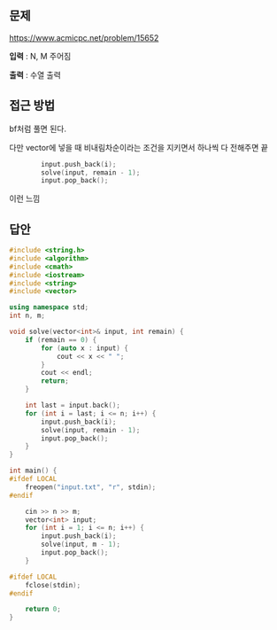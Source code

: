 
## 문제
https://www.acmicpc.net/problem/15652

**입력** : N, M 주어짐

**출력** : 수열 출력

## 접근 방법
bf처럼 풀면 된다.

다만 vector에 넣을 때 비내림차순이라는 조건을 지키면서 하나씩 다 전해주면 끝
```c++
        input.push_back(i);
        solve(input, remain - 1);
        input.pop_back();
```

이런 느낌

## 답안
```c++
#include <string.h>
#include <algorithm>
#include <cmath>
#include <iostream>
#include <string>
#include <vector>

using namespace std;
int n, m;

void solve(vector<int>& input, int remain) {
    if (remain == 0) {
        for (auto x : input) {
            cout << x << " ";
        }
        cout << endl;
        return;
    }

    int last = input.back();
    for (int i = last; i <= n; i++) {
        input.push_back(i);
        solve(input, remain - 1);
        input.pop_back();
    }
}

int main() {
#ifdef LOCAL
    freopen("input.txt", "r", stdin);
#endif

    cin >> n >> m;
    vector<int> input;
    for (int i = 1; i <= n; i++) {
        input.push_back(i);
        solve(input, m - 1);
        input.pop_back();
    }

#ifdef LOCAL
    fclose(stdin);
#endif

    return 0;
}
```
